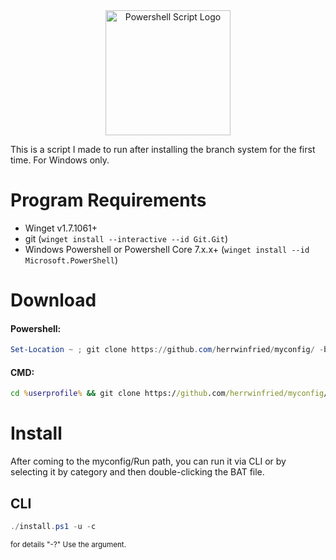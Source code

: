 <div align="center">
<img src="https://raw.githubusercontent.com/PowerShell/PowerShell/master/assets/ps_black_64.svg?sanitize=true" alt="Powershell Script Logo" width="200" height="200">
</div>

<p>This is a script I made to run after installing the branch system for the first time. For Windows only. </p>


<h1>Program Requirements</h1>
<ul>
    <li>Winget v1.7.1061+</li>
    <li>git (<code>winget install --interactive --id Git.Git</code>)</li>
    <li>Windows Powershell or Powershell Core 7.x.x+ (<code>winget install --id Microsoft.PowerShell</code>)
</ul>

<h1>Download</h1>

<h4>Powershell:</h4>

```powershell
Set-Location ~ ; git clone https://github.com/herrwinfried/myconfig/ -b windows ; Set-Location ~/myconfig/scripts
```

<h4>CMD:</h4>

```cmd
cd %userprofile% && git clone https://github.com/herrwinfried/myconfig/ -b windows && cd myconfig/scripts
```

<h1>Install</h1>
<p> After coming to the myconfig/Run path, you can run it via CLI or by selecting it by category and then double-clicking the BAT file. </p>
<h2> CLI </h2>

```powershell
./install.ps1 -u -c
```

<small>for details "-?" Use the argument.</small>